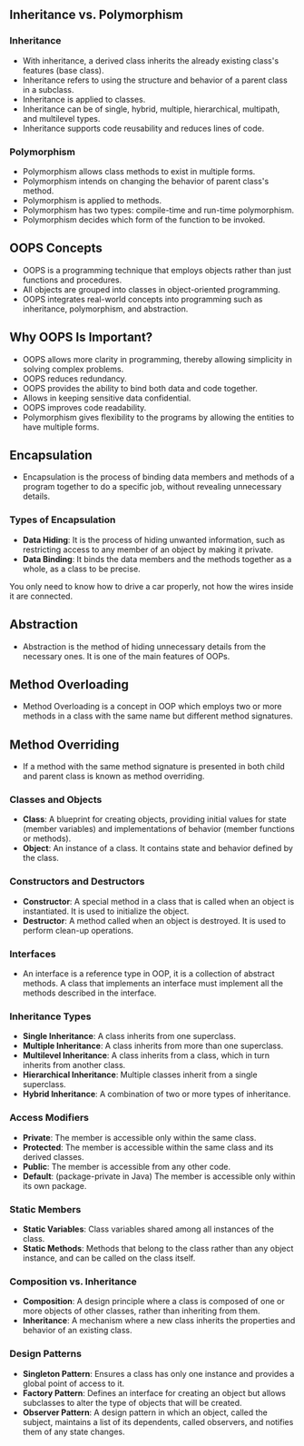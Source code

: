 ## Inheritance vs. Polymorphism

### Inheritance
- With inheritance, a derived class inherits the already existing class's features (base class).
- Inheritance refers to using the structure and behavior of a parent class in a subclass.
- Inheritance is applied to classes.
- Inheritance can be of single, hybrid, multiple, hierarchical, multipath, and multilevel types.
- Inheritance supports code reusability and reduces lines of code.

### Polymorphism
- Polymorphism allows class methods to exist in multiple forms.
- Polymorphism intends on changing the behavior of parent class's method.
- Polymorphism is applied to methods.
- Polymorphism has two types: compile-time and run-time polymorphism.
- Polymorphism decides which form of the function to be invoked.

## OOPS Concepts

- OOPS is a programming technique that employs objects rather than just functions and procedures.
- All objects are grouped into classes in object-oriented programming.
- OOPS integrates real-world concepts into programming such as inheritance, polymorphism, and abstraction.

## Why OOPS Is Important?

- OOPS allows more clarity in programming, thereby allowing simplicity in solving complex problems.
- OOPS reduces redundancy.
- OOPS provides the ability to bind both data and code together.
- Allows in keeping sensitive data confidential.
- OOPS improves code readability.
- Polymorphism gives flexibility to the programs by allowing the entities to have multiple forms.

## Encapsulation

- Encapsulation is the process of binding data members and methods of a program together to do a specific job, without revealing unnecessary details.

### Types of Encapsulation
- **Data Hiding**: It is the process of hiding unwanted information, such as restricting access to any member of an object by making it private.
- **Data Binding**: It binds the data members and the methods together as a whole, as a class to be precise.

You only need to know how to drive a car properly, not how the wires inside it are connected.

## Abstraction

- Abstraction is the method of hiding unnecessary details from the necessary ones. It is one of the main features of OOPs.

## Method Overloading

- Method Overloading is a concept in OOP which employs two or more methods in a class with the same name but different method signatures.

## Method Overriding

- If a method with the same method signature is presented in both child and parent class is known as method overriding.

### Classes and Objects

- **Class**: A blueprint for creating objects, providing initial values for state (member variables) and implementations of behavior (member functions or methods).
- **Object**: An instance of a class. It contains state and behavior defined by the class.

### Constructors and Destructors

- **Constructor**: A special method in a class that is called when an object is instantiated. It is used to initialize the object.
- **Destructor**: A method called when an object is destroyed. It is used to perform clean-up operations.

### Interfaces

- An interface is a reference type in OOP, it is a collection of abstract methods. A class that implements an interface must implement all the methods described in the interface.

### Inheritance Types

- **Single Inheritance**: A class inherits from one superclass.
- **Multiple Inheritance**: A class inherits from more than one superclass.
- **Multilevel Inheritance**: A class inherits from a class, which in turn inherits from another class.
- **Hierarchical Inheritance**: Multiple classes inherit from a single superclass.
- **Hybrid Inheritance**: A combination of two or more types of inheritance.

### Access Modifiers

- **Private**: The member is accessible only within the same class.
- **Protected**: The member is accessible within the same class and its derived classes.
- **Public**: The member is accessible from any other code.
- **Default**: (package-private in Java) The member is accessible only within its own package.

### Static Members

- **Static Variables**: Class variables shared among all instances of the class.
- **Static Methods**: Methods that belong to the class rather than any object instance, and can be called on the class itself.

### Composition vs. Inheritance

- **Composition**: A design principle where a class is composed of one or more objects of other classes, rather than inheriting from them.
- **Inheritance**: A mechanism where a new class inherits the properties and behavior of an existing class.

### Design Patterns

- **Singleton Pattern**: Ensures a class has only one instance and provides a global point of access to it.
- **Factory Pattern**: Defines an interface for creating an object but allows subclasses to alter the type of objects that will be created.
- **Observer Pattern**: A design pattern in which an object, called the subject, maintains a list of its dependents, called observers, and notifies them of any state changes.
